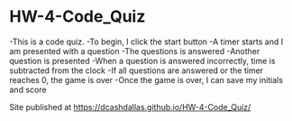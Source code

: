 # HW-4-Code_Quiz

-This is a code quiz. 
-To begin, I click the start button
-A timer starts and I am presented with a question
-The questions is answered
-Another question is presented
-When a question is answered incorrectly, time is subtracted from the clock
-If all questions are answered or the timer reaches 0, the game is over
-Once the game is over, I can save my initials and score

Site published at https://dcashdallas.github.io/HW-4-Code_Quiz/
